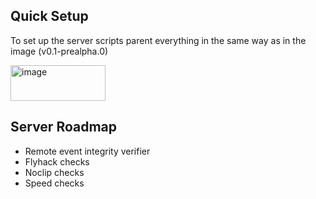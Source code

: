 ## Quick Setup
To set up the server scripts parent everything in the same way as in the image (v0.1-prealpha.0)

<img width="152" height="57" alt="image" src="https://github.com/user-attachments/assets/0c09995a-3cda-4fda-8449-1d125ca35dfd" />

## Server Roadmap
- Remote event integrity verifier
- Flyhack checks
- Noclip checks
- Speed checks
